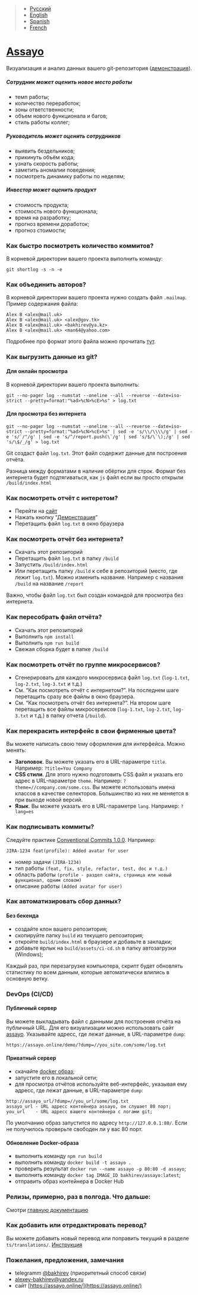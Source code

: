 > - [Русский](https://github.com/bakhirev/assayo/blob/main/documents/RU.md)
> - [English](https://github.com/bakhirev/assayo)
> - [Spanish](https://github.com/bakhirev/assayo/blob/main/documents/ES.md)
> - [French](https://github.com/bakhirev/assayo/blob/main/documents/FR.md)

# [Assayo](https://assayo.online/?ref=github&lang=ru)

Визуализация и анализ данных вашего git-репозитория ([демонстрация](https://assayo.online/demo/?dump=./test.txt&lang=ru)).

##### Сотрудник может оценить новое место работы
- темп работы;
- количество переработок;
- зоны ответственности;
- объем нового функционала и багов;
- стиль работы коллег;

##### Руководитель может оценить сотрудников
- выявить бездельников;
- прикинуть объём кода;
- узнать скорость работы;
- заметить аномалии поведения;
- посмотреть динамику работы по неделям;

##### Инвестор может оценить продукт
- стоимость продукта;
- стоимость нового функционала;
- время на разработку;
- прогноз времени доработок;
- прогноз стоимости;

### Как быстро посмотреть количество коммитов?

В корневой директории вашего проекта выполнить команду:
```
git shortlog -s -n -e
```
### Как объединить авторов?
В корневой директории вашего проекта нужно создать файл `.mailmap`.
Пример содержания файла:
```
Alex B <alex@mail.uk>
Alex B <alex@mail.uk> <alex@gov.tk>
Alex B <alex@mail.uk> <bakhirev@ya.kz>
Alex B <alex@mail.uk> <man64@yahoo.com>
``` 
Подробнее про формат этого файла можно прочитать [тут](https://git-scm.com/docs/gitmailmap).

### Как выгрузить данные из git?

#### Для онлайн просмотра
В корневой директории вашего проекта выполнить:
```
git --no-pager log --numstat --oneline --all --reverse --date=iso-strict --pretty=format:"%ad>%cN>%cE>%s" > log.txt
```
#### Для просмотра без интернета

```
git --no-pager log --numstat --oneline --all --reverse --date=iso-strict --pretty=format:"%ad>%cN>%cE>%s" | sed -e 's/\\/\\\\/g' | sed -e 's/`/"/g' | sed -e 's/^/report.push(\`/g' | sed 's/$/\`\);/g' | sed 's/\$/_/g' > log.txt
```
Git создаст файл `log.txt`.
Этот файл содержит данные для построения отчёта. 

Разница между форматами в наличие обёртки для строк. Формат без интернета будет подтягиваться, как `js` файл если вы просто открыли `/build/index.html`

### Как посмотреть отчёт с интеретом? 

- Перейти на [сайт](https://assayo.online/)
- Нажать кнопку “[Демонстрация](https://assayo.online/demo?lang=ru)”
- Перетащить файл `log.txt` в окно браузера

### Как посмотреть отчёт без интернета?
- Скачать этот репозиторий
- Перетащить файл `log.txt` в папку `/build`
- Запустить `/build/index.html`
- Или перетащить папку `/build` к себе в репозиторий (место, где лежит `log.txt`). Можно изменить название. Например с названия `/build` на название `/report`

Важно, чтобы файл `log.txt` был создан командой для просмотра без интернета.

### Как пересобрать файл отчёта?
- Скачать этот репозиторий
- Выполнить `npm install`
- Выполнить `npm run build`
- Свежая сборка будет в папке `/build`

### Как посмотреть отчёт по группе микросервисов?
- Сгенерировать для каждого микросервиса файл `log.txt` (`log-1.txt`, `log-2.txt`, `log-3.txt` и т.д.)
- См. “Как посмотреть отчёт с интернетом?”. На последнем шаге перетащить сразу все файлы в окно браузера.
- См. “Как посмотреть отчёт без интернета?”. На втором шаге перетащить все файлы микросервисов (`log-1.txt`, `log-2.txt`, `log-3.txt` и т.д.) в папку отчета (`/build`).

### Как перекрасить интерфейс в свои фирменные цвета?
Вы можете написать свою тему оформления для интерфейса. Можно менять:
- **Заголовок**. Вы можете указать его в URL-параметре ```title```. Например: ```?title=You Company```
- **CSS стили**. Для этого нужно подготовить CSS файл и указать его адрес в URL-параметре ```theme```. Например: ```?theme=//company.com/some.css```. Вы можете использовать имена классов в качестве селекторов. Большинство из них не меняется в при выходе новой версий.
- **Язык**. Вы можете указать его в URL-параметре ```lang```. Например: ```?lang=es```

### Как подписывать коммиты?

Следуйте практике [Conventional Commits 1.0.0](https://www.conventionalcommits.org/en/v1.0.0/). Например:
```
JIRA-1234 feat(profile): Added avatar for user 
```
- номер задачи `(JIRA-1234)`
- тип работы `(feat, fix, style, refactor, test, doc и т.д.)`
- область работы `(profile - раздел сайта, страница или новый функционал, одним словом)`
- описание работы `(Added avatar for user)`

### Как автоматизировать сбор данных?

#### Без бекенда
- создайте клон вашего репозитория;
- скопируйте папку `build` из текущего репозитория;
- откройте `build/index.html` в браузере и добавьте в закладки;
- добавьте ярлык на `build/assets/ci-cd.sh` в папку автозагрузки (Windows);

Каждый раз, при перезагрузке компьютера, скрипт будет обновлять статистику по всем данным, которые автоматически влились в основную ветку.

### DevOps (CI/CD)

#### Публичный сервер

Вы можете выкладывать файл с данными для построения отчёта на публичный URL. Для его визуализации можно использовать сайт [assayo](https://assayo.online/). Указывайте адресс, где лежат данные, в URL-параметре ```dump```:
```
https://assayo.online/demo/?dump=//you_site.com/some/log.txt
```

#### Приватный сервер
- скачайте [docker образ](https://hub.docker.com/r/bakhirev/assayo);
- запустите его в локальной сети;
- для просмотра отчётов используйте веб-интерфейс, указывая ему адресс, где лежат данные, в URL-параметре ```dump```:
```
http://assayo_url/?dump=//you_url/some/log.txt
assayo_url - URL адресс контейнера assayo, он слушает 80 порт;
you_url    - URL адресс вашего контейнера с логами git;
```

По умолчанию образ запустится по адресу ```http://127.0.0.1:80/```. Если не получилось проверьте свободен ли у вас 80 порт.
#### Обновление Docker-образа

- выполнить команду ```npm run build```
- выполнить команду ```docker build -t assayo .```
- проверить результат ```docker run --name assayo -p 80:80 -d assayo```;
- выполнить команду ```docker tag IMAGE_ID bakhirev/assayo:latest```;
- отправить образ контейнера в Docker Hub

### Релизы, примерно, раз в полгода. Что дальше:

Смотри [главную документацию](https://github.com/bakhirev/assayo/blob/main/documents/RU.md)

### Как добавить или отредактировать перевод?

Вы можете добавить новый перевод или поправить текущий в разделе ```ts/translations/```.
[Инструкция](https://docs.github.com/ru/get-started/exploring-projects-on-github/contributing-to-a-project)

### Пожелания, предложения, замечания
- telegramm [@bakhirev](https://t.me/bakhirev) (приоритетный способ связи)
- [alexey-bakhirev@yandex.ru](mailto:alexey-bakhirev@yandex.ru)
- сайт [https://assayo.online/](https://assayo.online/)

